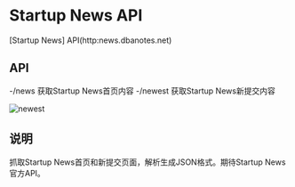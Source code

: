 Startup News API
==============

[Startup News] API(http:news.dbanotes.net)

## API
-/news 获取Startup News首页内容
-/newest 获取Startup News新提交内容

![newest](/path/to/img.jpg)



## 说明
抓取Startup News首页和新提交页面，解析生成JSON格式。期待Startup News官方API。